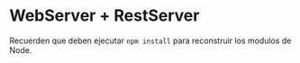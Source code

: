 # WebServer + RestServer
Recuerden que deben ejecutar ```npm install``` para reconstruir los modulos de Node.